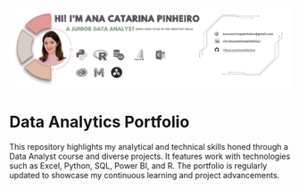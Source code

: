 

<p align="center">
  <img src="https://github.com/Anacatarinapinheiro/Data_Analytics_Portfolio/raw/main/Images/banner.png" width="800" />
</p>

# Data Analytics Portfolio

This repository highlights my analytical and technical skills honed through a Data Analyst course and diverse projects. It features work with technologies such as Excel, Python, SQL, Power BI, and R. The portfolio is regularly updated to showcase my continuous learning and project advancements.


